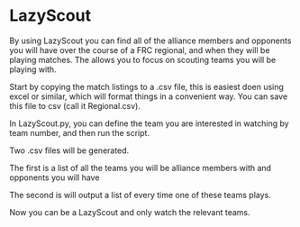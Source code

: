LazyScout
=========
By using LazyScout you can find all of the alliance members and opponents you will have over the course of a 
FRC regional, and when they will be playing matches.  The allows you to focus on scouting teams you will be playing
with.

Start by copying the match listings to a .csv file, this is easiest doen using excel or similar, which will format
things in a convenient way.  You can save this file to csv (call it Regional.csv).

In LazyScout.py, you can define the team you are interested in watching by team number, and then run the script.

Two .csv files will be generated.  

The first is a list of all the teams you will be alliance members with and opponents you will have

The second is will output a list of every time one of these teams plays.

Now you can be a LazyScout and only watch the relevant teams.

